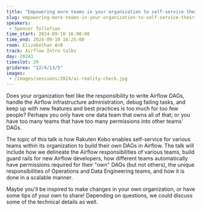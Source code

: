 ```yaml
---
title: "Empowering more teams in your organization to self-service their Airflow needs"
slug: empowering-more-teams-in-your-organization-to-self-service-their-airflow-needs
speakers:
 - Spencer Tollefson
time_start: 2024-09-10 16:00:00
time_end: 2024-09-10 16:25:00
room: Elizabethan A+B
track: Airflow Intro talks
day: 20241
timeslot: 29
gridarea: "12/4/13/5"
images: 
 - /images/sessions/2024/ai-reality-check.jpg
---
```


Does your organization feel like the responsibility to write Airflow DAGs, handle the Airflow infrastructure administration, debug failing tasks, and keep up with new features and best practices is too much for too few people? Perhaps you only have one data team that owns all of that; or you have too many teams that have too many permissions into other teams' DAGs.
 
The topic of this talk is how Rakuten Kobo enables self-service for various teams within its organization to build their own DAGs in Airflow. The talk will include how we delineate the Airflow responsibilities of various teams, build guard rails for new Airflow developers, how different teams automatically have permissions required for their "own" DAGs (but not others), the unique responsibilities of Operations and Data Engineering teams, and how it is done in a scalable manner. 
 
Maybe you'll be inspired to make changes in your own organization, or have some tips of your own to share! Depending on questions, we could discuss some of the technical details as well.